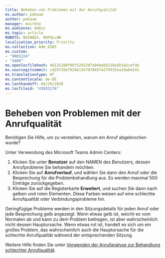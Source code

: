 ```yaml
---
title: Beheben von Problemen mit der Anrufqualität
ms.author: pebaum
author: pebaum
manager: mnirkhe
ms.audience: Admin
ms.topic: article
ROBOTS: NOINDEX, NOFOLLOW
localization_priority: Priority
ms.collection: Adm_O365
ms.custom:
- "9001224"
- "5489"
ms.openlocfilehash: 4d115188f86f5291507a94beb5218a5b3a2cefab
ms.sourcegitcommit: cd25f39a7924b13e797845f4275932ea2da64141
ms.translationtype: HT
ms.contentlocale: de-DE
ms.lasthandoff: 04/29/2020
ms.locfileid: "43933176"
---
```

# <a name="troubleshoot-call-quality-problems"></a>Beheben von Problemen mit der Anrufqualität

Benötigen Sie Hilfe, um zu verstehen, warum ein Anruf abgebrochen wurde?

Unter Verwendung des Microsoft Teams Admin Centers:

1. Klicken Sie unter **Benutzer** auf den NAMEN des Benutzers, dessen Anrufprobleme Sie behandeln möchten.
2. Klicken Sie auf **Anrufverlauf**, und wählen Sie dann den Anruf oder die Besprechung für die Problembehandlung aus. Es werden maximal 500 Einträge zurückgegeben.
3. Klicken Sie auf die Registerkarte **Erweitert**, und suchen Sie dann nach gelben und roten Elementen. Diese Farben weisen auf eine schlechte Anrufqualität oder Verbindungsprobleme hin.

Geringfügige Probleme werden in den Sitzungsdetails für jeden Anruf oder jede Besprechung gelb angezeigt. Wenn etwas gelb ist, weicht es vom Normalen ab und kann zu dem Problem beitragen, ist aber wahrscheinlich nicht dessen Hauptursache. Wenn etwas rot ist, handelt es sich um ein großes Problem, das wahrscheinlich auch die Hauptursache für die schlechte Anrufqualität während der entsprechenden Sitzung.

Weitere Hilfe finden Sie unter [Verwenden der Anrufanalyse zur Behandlung schlechter Anrufqualität](https://docs.microsoft.com/microsoftteams/use-call-analytics-to-troubleshoot-poor-call-quality#troubleshoot-call-quality-problems-using-call-analytics).
